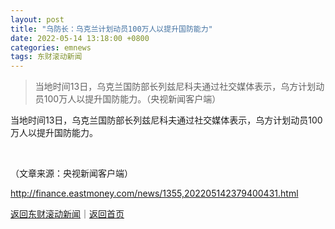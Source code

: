 ```yaml
---
layout: post
title: "乌防长：乌克兰计划动员100万人以提升国防能力"
date: 2022-05-14 13:18:00 +0800
categories: emnews
tags: 东财滚动新闻
---
```

> 当地时间13日，乌克兰国防部长列兹尼科夫通过社交媒体表示，乌方计划动员100万人以提升国防能力。（央视新闻客户端）

<p>当地时间13日，乌克兰国防部长列兹尼科夫通过社交媒体表示，乌方计划动员100万人以提升国防能力。</p>
 &nbsp;<p class="em_media">（文章来源：央视新闻客户端）</p>

<http://finance.eastmoney.com/news/1355,202205142379400431.html>

[返回东财滚动新闻](//finews.withounder.com/emnews/)｜[返回首页](//finews.withounder.com/)